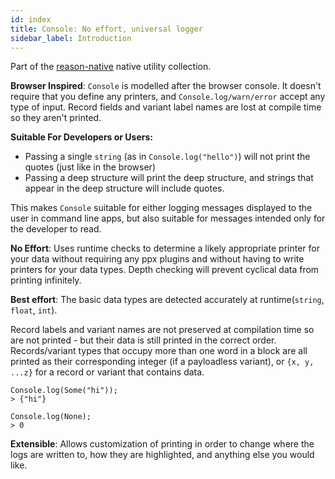 ```yaml
---
id: index
title: Console: No effort, universal logger
sidebar_label: Introduction
---
```


Part of the
[reason-native](https://github.com/facebookexperimental/reason-native) native
utility collection.

**Browser Inspired**: `Console` is modelled after the browser console. It
doesn't require that you define any printers, and `Console.log/warn/error`
accept any type of input. Record fields and variant label names are lost at
compile time so they aren't printed.

**Suitable For Developers or Users:**
- Passing a single `string` (as in `Console.log("hello")`) will not print the
  quotes (just like in the browser)
- Passing a deep structure will print the deep structure, and strings that
  appear in the deep structure will include quotes.

This makes `Console` suitable for either logging messages displayed to the
user in command line apps, but also suitable for messages intended only for
the developer to read.

**No Effort**: Uses runtime checks to determine a likely appropriate printer
for your data without requiring any ppx plugins and without having to write
printers for your data types. Depth checking will prevent cyclical data from
printing infinitely.

**Best effort**: The basic data types are detected accurately at
runtime(`string`, `float`, `int`).

Record labels and variant names are not preserved at compilation time so are
not printed - but their data is still printed in the correct order.
Records/variant types that occupy more than one word in a block are all
printed as their corresponding integer (if a payloadless variant), or `{x, y,
...z}` for a record or variant that contains data.

    Console.log(Some("hi"));
    > {"hi"}

    Console.log(None);
    > 0

**Extensible**: Allows customization of printing in order to change where the
logs are written to, how they are highlighted, and anything else you would
like.
